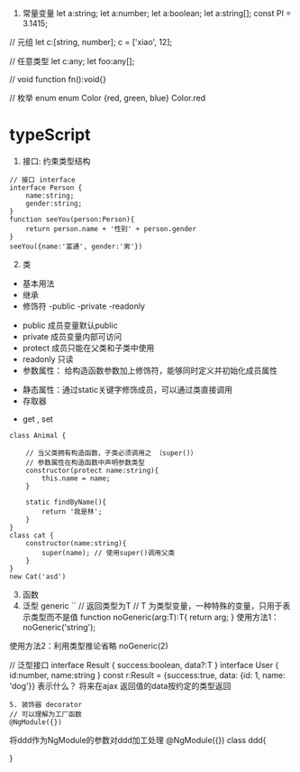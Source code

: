 1. 常量变量
let a:string;
let a:number;
let a:boolean;
let a:string[];
const PI = 3.1415;

// 元组
let c:[string, number];
c = ['xiao', 12]; 

// 任意类型
let c:any;
let foo:any[];

// void
function fn():void{}

// 枚举 enum
enum Color {red, green, blue}
Color.red

# typeScript 
1. 接口: 约束类型结构
```
// 接口 interface
interface Person {
    name:string;
    gender:string;
}
function seeYou(person:Person){
    return person.name + '性别' + person.gender
}
seeYou({name:'富通', gender:'男'})
```
2. 类
- 基本用法
- 继承
- 修饰符 -public -private -readonly
 + public  成员变量默认public 
 + private 成员变量内部可访问
 + protect 成员只能在父类和子类中使用
 + readonly 只读
 + 参数属性： 给构造函数参数加上修饰符，能够同时定义并初始化成员属性
- 静态属性：通过static关键字修饰成员，可以通过类直接调用
- 存取器
 + get , set
```
class Animal {
    
    // 当父类拥有构造函数，子类必须调用之 （super()）
    // 参数属性在构造函数中声明参数类型
    constructor(protect name:string){
        this.name = name;
    }

    static findByName(){
        return '我是林';
    }
}
class cat {
    constructor(name:string){
        super(name); // 使用super()调用父类
    }
}
new Cat('asd')
```
3. 函数
4. 泛型 generic
``
// 返回类型为T
// T 为类型变量，一种特殊的变量，只用于表示类型而不是值
function noGeneric<T>(arg:T):T{
    return arg;
}
使用方法1：
noGeneric<string>('string');

使用方法2：利用类型推论省略<number>
noGeneric(2)

// 泛型接口
interface Result<T> {
    success:boolean,
    data?:T
}
interface User {
    id:number,
    name:string
}
const r:Result<User> = {success:true, data: {id: 1, name: 'dog'}}
表示什么？ 将来在ajax 返回值的data按约定的类型返回
```
5. 装饰器 decorator
// 可以理解为工厂函数
@NgModule({})
```
将ddd作为NgModule的参数对ddd加工处理
@NgModule({})
class ddd{

}
```
